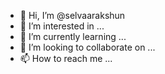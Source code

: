 - 👋 Hi, I’m @selvaarakshun
- 👀 I’m interested in ...
- 🌱 I’m currently learning ...
- 💞️ I’m looking to collaborate on ...
- 📫 How to reach me ...

<!---
selvaarakshun/selvaarakshun is a ✨ special ✨ repository because its `README.md` (this file) appears on your GitHub profile.
You can click the Preview link to take a look at your changes.
--->
